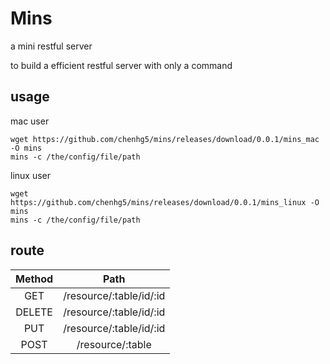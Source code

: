 # Mins

a mini restful server

to build a efficient restful server with only a command

## usage

mac user

```
wget https://github.com/chenhg5/mins/releases/download/0.0.1/mins_mac -O mins
mins -c /the/config/file/path
```

linux user

```
wget https://github.com/chenhg5/mins/releases/download/0.0.1/mins_linux -O mins
mins -c /the/config/file/path
```

## route

| Method     | Path      |
| :-------:  | :-----:   |
| GET        | /resource/:table/id/:id      |
| DELETE     | /resource/:table/id/:id      |
| PUT        | /resource/:table/id/:id      |
| POST       | /resource/:table             |